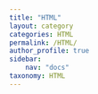 ```yaml
---
title: "HTML"
layout: category
categories: HTML
permalink: /HTML/
author_profile: true
sidebar:
    nav: "docs"
taxonomy: HTML
---
```

